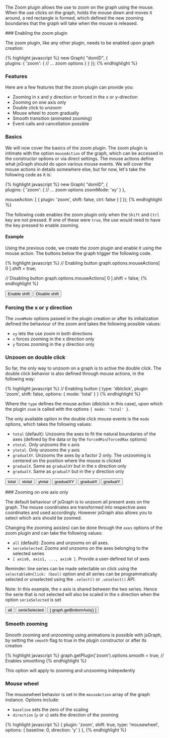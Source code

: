 <script>

function makeGraph( domID, zoomOptions, mouseActions, secondSerie ) {

var graph = new Graph( domID, {

plugins: {
  'zoom': zoomOptions || {}
},

mouseActions: mouseActions || []

} );

graph.resize( 400, 300 );

var data = [];
for( var i = 0; i < 2 * Math.PI; i += 0.1 ) {
data.push( i );
data.push( Math.sin( i ) );
}

var serie = graph.newSerie( "firstSerie" ).autoAxis().setData( data );

if( secondSerie ) {

  serie.setLineColor('ForestGreen').setOption('selectableOnClick', true);

  var data = [];
  for( var i = 0; i < 2 * Math.PI; i += 0.1 ) {
  data.push( i );
  data.push( Math.cos( i ) );
  }

  var serie = graph.newSerie( "secondSerie" ).autoAxis().setYAxis( graph.getRightAxis( 0 ) ).setData( data ).setLineColor('crimson').setOption('selectableOnClick', true);

  graph.getRightAxis( 0 ).turnGridsOff();



}
graph.draw();

return { Graph: graph }
}

</script>

The Zoom plugin allows the use to zoom on the graph using the mouse. When the use clicks on the graph, holds the mouse down and moves it around, a red rectangle is formed, which defined the new zooming boundaries that the graph will take when the mouse is released.


### Enabling the zoom plugin

The zoom plugin, like any other plugin, needs to be enabled upon graph creation:

{% highlight javascript %}
new Graph( "domID", {  
  plugins: {
     'zoom': {
        // ... zoom options
      }
  }
});
{% endhighlight %}

### Features

Here are a few features that the zoom plugin can provide you:

* Zooming in x and y direction or forced in the x or y-direction
* Zooming on one axis only
* Double click to unzoom
* Mouse wheel to zoom gradually
* Smooth transition (animated zooming)
* Event calls and cancellation possible


### Basics

We will now cover the basics of the zoom plugin. The zoom plugin is intimate with the option ```mouseAction``` of the graph, which can be accessed in the constructor options or via direct settings. The mouse actions define what jsGraph should do upon various mouse events. We will cover the mouse actions in details somewhere else, but for now, let's take the following code as it is:

{% highlight javascript %}
new Graph( "domID", {  
  plugins: {
     'zoom': {
        // ... zoom options
        zoomMode: 'xy'
      }
  },

  mouseAction: [
    { plugin: 'zoom', shift: false, ctrl: false }
  ]
});
{% endhighlight %}

The following code enables the zoom plugin only when the ```Shift``` and ```Ctrl``` key are not pressed. If one of these were ```true```, the use would need to have the key pressed to enable zooming.

#### Example

Using the previous code, we create the zoom plugin and enable it using the mouse action. The buttons below the graph trigger the following code.

{% highlight javascript %}
// Enabling button
graph.options.mouseActions[ 0 ].shift = true;

// Disabling button
graph.options.mouseActions[ 0 ].shift = false;
{% endhighlight %}

<div id="example-1" class="jsgraph-example"></div>

<script>

var graphResponse = makeGraph( "example-1", { zoomMode: 'xy' }, [ { plugin: 'zoom' } ] ); 

$( document ).ready( function() {

  $( '#example-1-shift' ).on( 'click', function() {
    
    graphResponse.Graph.options.mouseActions[ 0 ].shift = true;

    $( this ).siblings( ).removeClass( 'active' );
    $( this ).addClass( 'active' );
  });

  $( '#example-1-shift2' ).on('click', function() {
    
    graphResponse.Graph.options.mouseActions[ 0 ].shift = false;

    $( this ).siblings( ).removeClass( 'active' );
    $( this ).addClass( 'active' );
  });
});
</script>

<div class="btn-group">
  <button class="btn btn-default" id="example-1-shift">Enable shift</button>
  <button class="btn btn-default active" id="example-1-shift2">Disable shift</button>
</div>


### Forcing the x or y direction
 
The ```zoomMode``` options passed in the plugin creation or after its initialization defined the behaviour of the zoom and takes the following possible values:

* ```xy``` lets the use zoom in both directions
* ```x``` forces zooming in the x direction only
* ```y``` forces zooming in the y direction only


### Unzoom on double click

So far, the only way to unzoom on a graph is to active the double click. The double click behavior is also defined through mouse actions, in the following way:

{% highlight javascript %}
// Enabling button
{ type: 'dblclick', plugin: 'zoom', shift: false, options: { mode: 'total' } }
{% endhighlight %}

Where the ```type``` defines the mouse action (dblclick in this case), upon which the plugin ```zoom``` is called with the options ```{ mode: 'total' }```.

<div id="example-2" class="jsgraph-example"></div>

<script>

var graphResponse = makeGraph( "example-2", { zoomMode: 'xy' }, [ { plugin: 'zoom' }, { type: 'dblclick', plugin: 'zoom', shift: false, options: { mode: 'total' } }
 ] ); 

</script>

The only available option in the double click mouse events is the ```mode``` options, which takes the following values:

* ```total``` (default): Unzooms the axes to fit the natural boundaries of the axes (defined by the data or by the ```forcedMin```/```forcedMax``` options)
* ```xtotal```. Only unzooms the x axis
* ```ytotal```. Only unzooms the y axis
* ```gradualXY```. Unzooms the axes by a factor 2 only. The unzooming is centered on the position where the mouse is clicked
* ```gradualX```. Same as ```gradualXY``` but in the x direction only
* ```gradualY```. Same as ```gradualY``` but in the y direction only


<div id="example-3" class="jsgraph-example"></div>

<script>

( function() {

var graphResponse = makeGraph( "example-3", { zoomMode: 'xy' }, [ { plugin: 'zoom' }, { type: 'dblclick', plugin: 'zoom', shift: false, options: { mode: 'total' } }
 ] ); 

$( document ).ready( function() {

  $( 'button.example-3' ).on( 'click', function() {
    
    switch( $( this ).attr( 'id' ).replace('example-3-', '' ) ) {

      case 'total':
        graphResponse.Graph.options.mouseActions[ 1 ].options.mode = 'total';
      break;
      case 'xtotal':
        graphResponse.Graph.options.mouseActions[ 1 ].options.mode = 'xtotal';
      break;
      case 'ytotal':
        graphResponse.Graph.options.mouseActions[ 1 ].options.mode = 'ytotal';
      break;
      case 'gradualXY':
        graphResponse.Graph.options.mouseActions[ 1 ].options.mode = 'gradualXY';
      break;
      case 'gradualX':
        graphResponse.Graph.options.mouseActions[ 1 ].options.mode = 'gradualX';
      break;
      case 'gradualY':
        graphResponse.Graph.options.mouseActions[ 1 ].options.mode = 'gradualY';
      break;

    }  
    
    $( this ).siblings( ).removeClass( 'active' );
    $( this ).addClass( 'active' );
  });

});


}) ();
</script>

<div class="btn-group">
  <button class="btn btn-default example-3 active" id="example-3-total">total</button>
  <button class="btn btn-default example-3" id="example-3-xtotal">xtotal</button>
  <button class="btn btn-default example-3" id="example-3-ytotal">ytotal</button>
  <button class="btn btn-default example-3" id="example-3-gradualXY">gradualXY</button>
  <button class="btn btn-default example-3" id="example-3-gradualX">gradualX</button>
  <button class="btn btn-default example-3" id="example-3-gradualY">gradualY</button>
</div>



### Zooming on one axis only

The default behaviour of jsGraph is to unzoom all present axes on the graph. The mouse coordinates are transformed into respective axes coordinates and used accordingly. However jsGraph also allows you to select which axis should be zoomed.

Changing the zooming axis(es) can be done through the ```axes``` options of the zoom plugin and can take the following values:

* ```all``` (default): Zooms and unzooms on all axes.
* ```serieSelected```: Zooms and unzooms on the axes belonging to the selected series
* ```[ axis0, axis1, ..., axisN ]```. Provide a user-defined list of axes

Reminder: line series can be made selectable on click using the ```selectableOnClick: (bool)``` option and all series can be programmatically selected or unselected using the ```.select()``` or ```.unselect()``` API.

<div id="example-4" class="jsgraph-example"></div>

<script>

( function() {

var graphResponse = makeGraph( "example-4", { zoomMode: 'xy' }, [ { plugin: 'zoom' }, { type: 'dblclick', plugin: 'zoom', shift: false, options: { mode: 'total' } }
 ], true ); 

$( document ).ready( function() {

  $( 'button.example-4' ).on( 'click', function() {
    
    graphResponse.Graph.options.mouseActions[ 0 ].options = graphResponse.Graph.options.mouseActions[ 0 ].options || {};

    switch( $( this ).attr( 'id' ).replace('example-4-', '' ) ) {

      case 'all':

        graphResponse.Graph.getPlugin('zoom').options.axes = 'all';
      break;
      case 'serieSelected':
        graphResponse.Graph.getPlugin('zoom').options.axes = 'serieSelected';
      break;

      case 'bottom':
        graphResponse.Graph.getPlugin('zoom').options.axes = [ graphResponse.Graph.getBottomAxis() ];
      break;
    }  
    
    $( this ).siblings( ).removeClass( 'active' );
    $( this ).addClass( 'active' );
  });

});


}) ();
</script>

Note: In this example, the x axis is shared between the two series. Hence the serie that is not selected will also be scaled in the x direction when the option ```serieSelected``` is set
<div class="btn-group">
  <button class="btn btn-default example-4 active" id="example-4-all">all</button>
  <button class="btn btn-default example-4" id="example-4-serieSelected">serieSelected</button>
  <button class="btn btn-default example-4" id="example-4-bottom">[ graph.getBottomAxis() ]</button>
</div>



### Smooth zooming

Smooth zooming and unzooming using animations is possible with jsGraph, by setting the ```smooth``` flag to true in the plugin constructor or after its creation

{% highlight javascript %}
graph.getPlugin('zoom').options.smooth = true; // Enables smoothing
{% endhighlight %}

This option will apply to zooming and unzooming indepedently


<div id="example-5" class="jsgraph-example"></div>

<script>

( function() {

var graphResponse = makeGraph( "example-5", { zoomMode: 'xy', smooth: true }, [ { plugin: 'zoom' }, { type: 'dblclick', plugin: 'zoom', shift: false, options: { mode: 'total' } }
 ], false ); 

}) ();
</script>


### Mouse wheel

The mousewheel behavior is set in the ```mouseAction``` array of the graph instance. Options include:

* ```baseline``` sets the zero of the scaling
* ```direction``` (```y``` or ```x```) sets the direction of the zooming

{% highlight javascript %}
{ plugin: 'zoom', shift: true, type: 'mousewheel', options: { baseline: 0, direction: 'y' } },
{% endhighlight %}
